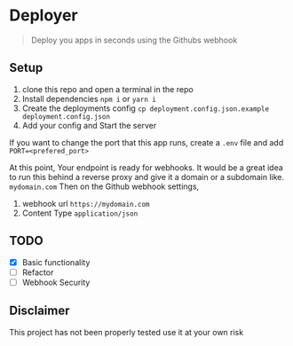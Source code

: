 # Deployer
> Deploy you apps in seconds using the Githubs webhook

## Setup
1. clone this repo and open a terminal in the repo
2. Install dependencies `npm i` or `yarn i`
3. Create the deployments config `cp deployment.config.json.example deployment.config.json`
4. Add your config and Start the server

If you want to change the port that this app runs, create a `.env` file and add `PORT=<prefered_port>`

At this point, Your endpoint is ready for webhooks. It would be a great idea to run this behind a reverse proxy and give it a domain or a subdomain like. `mydomain.com` Then on the Github webhook settings,
1. webhook url `https://mydomain.com`
2. Content Type `application/json`

## TODO
- [x] Basic functionality
- [ ] Refactor
- [ ] Webhook Security

## Disclaimer 
This project has not been properly tested use it at your own risk